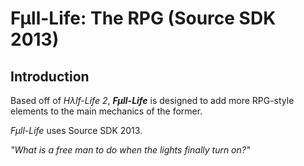 # Fµll-Life: The RPG (Source SDK 2013)

## Introduction
Based off of *Hλlf-Life 2*, ***Fµll-Life*** is designed to add more RPG-style
elements to the main mechanics of the former.

*Fµll-Life* uses Source SDK 2013.

*"What is a free man to do
when the lights finally turn on?"*
